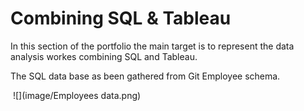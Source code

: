 # Combining SQL & Tableau



In this section of the portfolio the main target is to represent the data analysis workes combining SQL and Tableau.


The SQL data base as been gathered from Git Employee schema. 

<img scr="image/Employees data.png">
![](image/Employees data.png)
